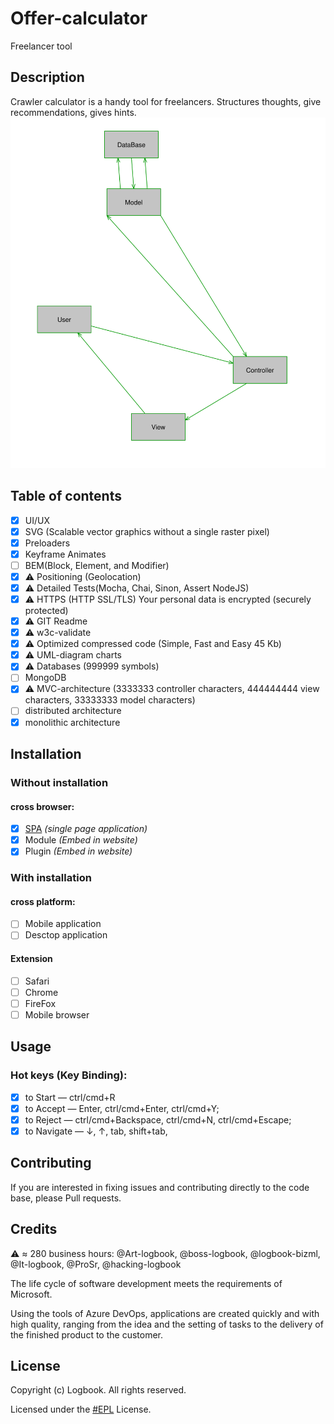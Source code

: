 # Offer-calculator
Freelancer tool
## Description 
Crawler calculator is a handy tool for freelancers.
Structures thoughts, give recommendations, gives hints.
<img src="./mvc.svg">
## Table of contents
- [x] UI/UX
- [x] ️️SVG (Scalable vector graphics without a single raster pixel)
- [x] Preloaders
- [x] Keyframe Animates
- [ ] BEM(Block, Element, and Modifier)
- [x]  ⚠️️ Positioning (Geolocation)
- [x]  ⚠️️ Detailed Tests(Mocha, Chai, Sinon, Assert NodeJS)
- [x]  ⚠️️ HTTPS (HTTP SSL/TLS) Your personal data is encrypted (securely protected)
- [x]  ⚠️️ GIT Readme
- [x]  ⚠️️ w3c-validate
- [x]  ⚠️️ Optimized compressed code (Simple, Fast and Easy 45 Kb)
- [x]  ⚠️️ UML-diagram charts
- [x]  ⚠️️ Databases (999999 symbols)
- [ ] MongoDB
- [x]  ⚠️️ MVC-architecture (3333333 controller characters, 444444444 view characters, 33333333 model characters)
- [ ] distributed architecture
- [x] monolithic architecture
## Installation
### Without installation
#### cross browser:
- [x] [SPA](https://hacking.logbook.bizml.ru/offer-calculator) _(single page application)_
- [x] Module _(Embed in website)_
- [x] Plugin _(Embed in website)_
### With installation
#### cross platform:
- [ ] Mobile application
- [ ] Desctop application
#### Extension
- [ ] Safari
- [ ] Chrome
- [ ] FireFox
- [ ] Mobile browser
## Usage 
### Hot keys (Key Binding):
- [x] to Start — ctrl/cmd+R
- [x] to Accept — Enter, ctrl/cmd+Enter, ctrl/cmd+Y;
- [x] to Reject — ctrl/cmd+Backspace, ctrl/cmd+N, ctrl/cmd+Escape;
- [x] to Navigate — ↓, ↑, tab, shift+tab,
## Contributing
If you are interested in fixing issues and contributing directly to the code base, please Pull requests.
## Credits
 ⚠️️ ≈ 280 business hours:
@Art-logbook,
@boss-logbook, @logbook-bizml,
@It-logbook, @ProSr, @hacking-logbook

The life cycle of software development meets the requirements of Microsoft.

Using the tools of Azure DevOps, applications are created quickly and with high quality, ranging from the idea and the setting of tasks to the delivery of the finished product to the customer.
## License
Copyright (c) Logbook. All rights reserved.

Licensed under the [#EPL](http://www.gnu.org/licenses/license-list.html#EPL) License.
